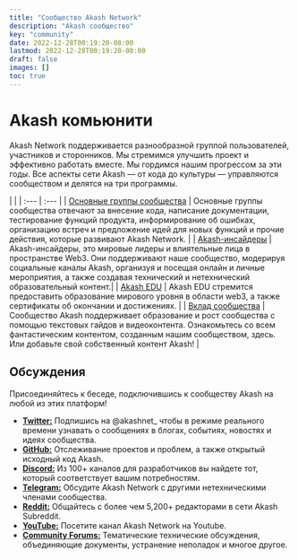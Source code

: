 ```yaml
---
title: "Сообщество Akash Network"
description: "Akash сообщество"
key: "community"
date: 2022-12-28T00:19:20-08:00
lastmod: 2022-12-28T00:19:20-08:00
draft: false
images: []
toc: true
---
```


# Akash комьюнити

Akash Network поддерживается разнообразной группой пользователей, участников и сторонников. Мы стремимся улучшить проект и эффективно работать вместе. Мы гордимся нашим прогрессом за эти годы. Все аспекты сети Akash — от кода до культуры — управляются сообществом и делятся на три программы.

| |
| :--- | :--- |
| [Основные группы сообщества](core-groups) | Основные группы сообщества отвечают за внесение кода, написание документации, тестирование функций продукта, информирование об ошибках, организацию встреч и предложение идей для новых функций и прочие действия, которые развивают Akash Network. |
| [Akash-инсайдеры](insiders) | Akash-инсайдеры, это мировые лидеры и влиятельные лица в пространстве Web3. Они поддерживают наше сообщество, модерируя социальные каналы Akash, организуя и посещая онлайн и личные мероприятия, а также создавая технический и нетехнический образовательный контент.|
| [Akash EDU](edu) | Akash EDU стремится предоставить образование мирового уровня в области web3, а также сертификаты об окончании и достижениях. |
| [Вклад сообщества](contributions) | Сообщество Akash поддерживает образование и рост сообщества с помощью текстовых гайдов и видеоконтента. Ознакомьтесь со всем фантастическим контентом, созданным нашим сообществом, здесь. Или добавьте свой собственный контент Akash! |

## Обсуждения

Присоединяйтесь к беседе, подключившись к сообществу Akash на любой из этих платформ!

* **[Twitter:](https://twitter.com/akashnet_)** Подпишись на @akashnet_ чтобы в режиме реального времени узнавать о сообщениях в блогах, событиях, новостях и идеях сообщества.
* **[GitHub:](https://github.com/akash-network)** Отслеживание проектов и проблем, а также открытый исходный код Akash.
* **[Discord:](https://discord.akash.network)** Из 100+ каналов для разработчиков вы найдете тот, который соответствует вашим потребностям.
* **[Telegram:](https://t.me/AkashNW)** Обсудите Akash Network с другими нетехническими членами сообщества.
* **[Reddit:](https://www.reddit.com/r/akashnetwork/)** Общайтесь с более чем 5,200+ редакторами в сети Akash Subreddit.
* **[YouTube:](https://www.youtube.com/@AkashNetwork)** Посетите канал Akash Network на Youtube.
* **[Community Forums:](https://github.com/akash-network/community/discussions/2)** Тематические технические обсуждения, объединяющие документы, устранение неполадок и многое другое.
